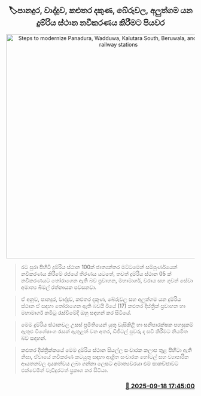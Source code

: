 <p align='center'><b><h2 align='center' title='Steps to modernize Panadura, Wadduwa, Kalutara South, Beruwala, and Aluthgama railway stations'>🏷පානදුර, වාද්දුව, කළුතර දකුණ, බේරුවල, අලුත්ගම යන දුම්රිය ස්ථාන නවීකරණය කිරීමට පියවර</h2></b></p>
<p align='center'><img src='https://helakuru.sgp1.cdn.digitaloceanspaces.com/esana/images/lib/kalutara-station-j.jpg' width='600' alt='Steps to modernize Panadura, Wadduwa, Kalutara South, Beruwala, and Aluthgama railway stations'></p>

> රට පුරා පිහිටි දුම්රිය ස්ථාන 100ක් ජාත්‍යන්තර මට්ටමෙන් සම්පූර්ණයෙන් නවීකරණය කිරීමේ රජයේ තීරණය යටතේ, තවත් දුම්රිය ස්ථාන 05 ක් නවීකරණයට තෝරාගෙන ඇති බව ප්‍රවාහන, මහාමාර්ග, වරාය සහ ගුවන් සේවා අමාත්‍ය බිමල් රත්නායක පවසනවා.

> ඒ අනුව, පානදුර, වාද්දුව, කළුතර දකුණ, බේරුවල සහ අලුත්ගම යන දුම්රිය ස්ථාන ඒ සඳහා තෝරාගෙන ඇති බවයි ඊයේ (17) කළුතර දිස්ත්‍රික් ප්‍රවාහන හා මහාමාර්ග කමිටු රැස්වීමේදී ඔහු සඳහන් කර සිටියේ.

> මෙම දුම්රිය ස්ථානවල උසස් ප්‍රමිතියෙන් යුතු වැසිකිළි හා සනීපාරක්ෂක පහසුකම් ඇතුළු විශේෂාංග රැසක් ඇතුළත් වන අතර, ඩිජිටල් පුවරු ද සවි කිරීමට නියමිත බව සඳහන්.

> කළුතර දිස්ත්‍රික්කයේ මෙම දුම්රිය ස්ථාන සියල්ල සංචාරක කලාප තුළ පිහිටා ඇති නිසා, ඒවායේ නවීකරණ කටයුතු සඳහා ආශ්‍රිත සංචාරක හෝටල් සහ ව්‍යාපාරික ආයතනවල දායකත්වය ලබා ගන්නා ලෙසට අමාත්‍යවරයා එම සාකච්ඡාවට එක්වෙමින් වැඩිදුරටත් ප්‍රකාශ කර සිටියා.



<h3 align='right'><a href='https://www.helakuru.lk/esana/p/113763/'>📅 2025-09-18 17:45:00</a></h3>
